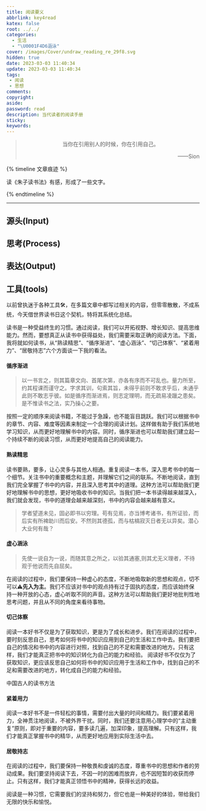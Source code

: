 ```yaml
---
title: 阅读要义
abbrlink: key4read
katex: false
root: ../../
categories:
  - 生活
  - "\U0001F4D6涵泳"
cover: /images/Cover/undraw_reading_re_29f8.svg
hidden: true
date: 2023-03-03 11:40:34
update: 2023-03-03 11:40:34
tags:
 - 阅读 
 - 思想 
comments:
copyright:
aside:
password: read
description: 当代读者的阅读手册
sticky:
keywords:
---
```


> <center>当你在引用别人的时候，你在引用自己。</center>
> <p align="right">——Sion</p>

{% timeline 文章痕迹 %}
<!-- timeline 2023-03-03-->
读《朱子读书法》有感，形成了一些文字。
<!-- endtimeline -->
{% endtimeline %}

-----
## 源头(Input)


## 思考(Process)


## 表达(Output)


## 工具(tools)
以前曾执迷于各种工具🛠️，在多篇文章中都写过相关的内容，但零零散散，不成系统，今天借世界读书日这个契机，特将其系统化总结。



读书是一种受益终生的习惯。通过阅读，我们可以开拓视野、增长知识、提高思维能力。然而，要想真正从读书中获得益处，我们需要采取正确的阅读方法。下面，我将就如何读书，从“熟读精思”、“循序渐进”、“虚心涵泳”、“切己体察”、“紧着用力”、“居敬持志”六个方面谈一下我的看法。
#### 循序渐进
>以一书言之，则其篇章文向、首尾次第，亦各有序而不可乱也。量力所至，约其程课而谨守之。字求其训，句索其旨，未得乎前则不敢求乎后，未通乎此则不敢志乎彼。如是循序而渐进焉，则志定理明，而无疏易凌躐之患矣。是不惟读书之法，实乃操心之要。


按照一定的顺序来阅读书籍，不能过于急躁，也不能盲目跳跃。我们可以根据书中的章节、内容、难度等因素来制定一个合理的阅读计划。这样做有助于我们系统地学习知识，从而更好地理解书中的内容。同时，循序渐进也可以帮助我们建立起一个持续不断的阅读习惯，从而更好地提高自己的阅读能力。

#### 熟读精思
读书要熟，要多，让心灵多与其他人相通。重复阅读一本书，深入思考书中的每一个细节。关注书中的重要概念和主题，并理解它们之间的联系。不断地阅读，直到我们完全掌握了书中的内容，并且深入思考其中的道理。这种方法可以帮助我们更好地理解书中的思想，更好地吸收书中的知识。当我们把一本书读得越来越深入，我们就会发现，书中的道理会越来越深刻，书中的内容会越来越有意义。
> 学者望道未见，固必即书以穷理。苟有见焉，亦当博考诸书，有所证验，而后实有所裨助川而后安。不然则其德孤，而与枯槁寂灭日者无以异矣。潜心大业何有哉？


#### 虚心涵泳
> 先使一说自为一说，而随其意之所之，以验其通塞,则其尤无义理者，不待观于他说而先自屈矣。

在阅读的过程中，我们要保持一种虚心的态度，不断地吸取新的思想和观点，切不可以⚠**先入为主**。我们不应该对书中的观点持有过于固执的态度，而应该始终保持一种开放的心态，虚心听取不同的声音。这种方法可以帮助我们更好地批判性地思考问题，并且从不同的角度来看待事物。

#### 切己体察
阅读一本好书不仅是为了获取知识，更是为了成长和进步。我们在阅读的过程中，要时刻反思自己，思考如何将书中的知识应用到自己的生活和工作中去。我们要把自己的情况和书中的内容进行对照，找到自己的不足和需要改进的地方。只有这样，我们才能真正把书中的知识转化为自己的能力和经验。
阅读好书不仅仅为了获取知识，更应该反思自己如何将书中的知识应用于生活和工作中，找到自己的不足和需要改进的地方，转化成自己的能力和经验。

中国古人的读书方法

#### 紧着用力
阅读一本好书不是一件轻松的事情，需要付出大量的时间和精力。我们要紧着用力，全神贯注地阅读，不被外界干扰。同时，我们还要注意用心理学中的“主动重复”原则，即对于重要的内容，要多读几遍，加深印象，提高理解。只有这样，我们才能真正掌握书中的精华，从而更好地应用到实际生活中去。
#### 居敬持志
在阅读的过程中，我们要保持一种敬畏和虔诚的态度，尊重书中的思想和作者的劳动成果。我们要坚持阅读下去，不因一时的困难而放弃，也不因短暂的收获而停止。只有这样，我们才能真正领悟书中的精神，获得长远的收益。

阅读是一种习惯，它需要我们的坚持和努力，但它也是一种美好的体验，带给我们无限的快乐和愉悦。